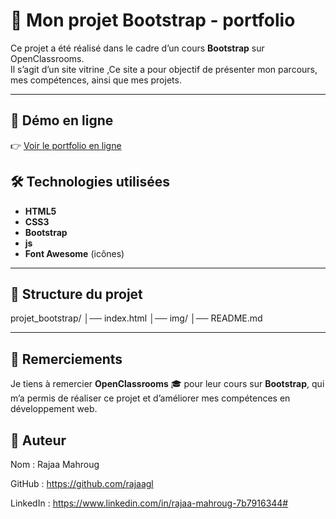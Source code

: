 # 🎨 Mon projet Bootstrap - portfolio

Ce projet a été réalisé dans le cadre d’un cours **Bootstrap** sur OpenClassrooms.  
Il s’agit d’un site vitrine ,Ce site a pour objectif de présenter mon parcours, mes compétences, ainsi que mes projets.

---

## 🚀 Démo en ligne
👉 [Voir le portfolio en ligne](https://rajaagl.github.io/portfolio-rajaa/)


## 🛠️ Technologies utilisées

- **HTML5**
- **CSS3**
- **Bootstrap**
- **js**
- **Font Awesome** (icônes)

---

## 📂 Structure du projet

projet_bootstrap/
│── index.html
│── img/
│── README.md

---

## 🙌 Remerciements

Je tiens à remercier **OpenClassrooms** 🎓 pour leur cours sur **Bootstrap**, qui m’a permis de réaliser ce projet et d’améliorer mes compétences en développement web.

## 👤 Auteur

Nom : Rajaa Mahroug

GitHub : https://github.com/rajaagl

LinkedIn : https://www.linkedin.com/in/rajaa-mahroug-7b7916344# 
